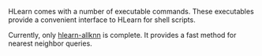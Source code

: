 HLearn comes with a number of executable commands.
These executables provide a convenient interface to HLearn for shell scripts.

Currently, only [hlearn-allknn](/executables/hlearn-allknn) is complete.
It provides a fast method for nearest neighbor queries.
